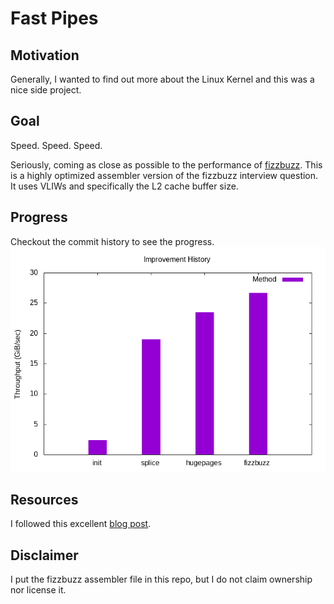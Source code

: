 # Fast Pipes
## Motivation
Generally, I wanted to find out more about the Linux Kernel and this was a nice side project.

## Goal
Speed. Speed. Speed.

Seriously, coming as close as possible to the performance of [fizzbuzz](https://codegolf.stackexchange.com/questions/215216/high-throughput-fizz-buzz/236630#236630).
This is a highly optimized assembler version of the fizzbuzz interview question.
It uses VLIWs and specifically the L2 cache buffer size.

## Progress
Checkout the commit history to see the progress.
![Progress on Throughput](plot.png)

## Resources
I followed this excellent [blog post](https://mazzo.li/posts/fast-pipes.html).

## Disclaimer
I put the fizzbuzz assembler file in this repo, but I do not claim ownership nor license it.
